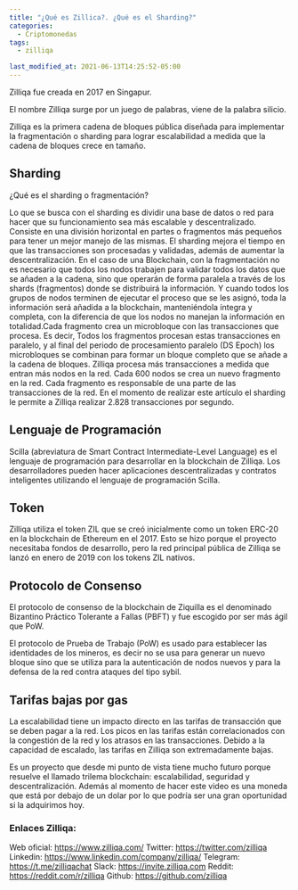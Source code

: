```yaml
---
title: "¿Qué es Zillica?. ¿Qué es el Sharding?"
categories:
  - Criptomonedas
tags:
  - zilliqa

last_modified_at: 2021-06-13T14:25:52-05:00
---
```

Zilliqa fue creada en 2017 en Singapur.
 
El nombre Zilliqa surge por un juego de palabras, viene de la palabra silicio.
 
Zilliqa es la primera cadena de bloques pública diseñada para implementar la fragmentación o sharding para lograr escalabilidad a medida que la cadena de bloques crece en tamaño.
 
## Sharding
 
¿Qué es el sharding o fragmentación?
 
Lo que se busca con el sharding es dividir una base de datos o red para hacer que su funcionamiento sea más escalable y descentralizado. Consiste en una división horizontal en partes o fragmentos más pequeños para tener un mejor manejo de las mismas. El sharding mejora el tiempo en que las transacciones son procesadas y validadas, además de aumentar la descentralización. En el caso de una Blockchain, con la fragmentación no es necesario que todos los nodos trabajen para validar todos los datos que se añaden a la cadena, sino que operarán de forma paralela a través de los shards (fragmentos) donde se distribuirá la información. Y cuando todos los grupos de nodos terminen de ejecutar el proceso que se les asignó, toda la información será añadida a la blockchain, manteniéndola íntegra y completa, con la diferencia de que los nodos no manejan la información en totalidad.Cada fragmento crea un microbloque con las transacciones que procesa. Es decir, Todos los fragmentos procesan estas transacciones en paralelo, y al final del periodo de procesamiento paralelo (DS Epoch) los microbloques se combinan para formar un bloque completo que se añade a la cadena de bloques.
Zilliqa procesa más transacciones a medida que entran más nodos en la red. Cada 600 nodos se crea un nuevo fragmento en la red. Cada fragmento es responsable de una parte de las transacciones de la red.
En el momento de realizar este artículo  el sharding le permite a Zilliqa realizar 2.828 transacciones por segundo.
 
 
## Lenguaje de Programación
 
Scilla (abreviatura de Smart Contract Intermediate-Level Language) es el lenguaje de programación para desarrollar en la blockchain de Zilliqa. Los desarrolladores pueden hacer aplicaciones descentralizadas y contratos inteligentes utilizando el lenguaje de programación Scilla.
 
## Token
 
Zilliqa utiliza el token ZIL que se creó inicialmente como un token ERC-20 en la blockchain de Ethereum en el 2017. Esto se hizo porque el proyecto necesitaba fondos de desarrollo, pero la red principal pública de Zilliqa se lanzó en enero de 2019 con los tokens ZIL nativos.
 
## Protocolo de Consenso
 
El protocolo de consenso de la blockchain de Ziquilla es el denominado Bizantino Práctico Tolerante a Fallas (PBFT) y fue escogido por ser más ágil que PoW.
 
El protocolo de Prueba de Trabajo (PoW) es usado para establecer las identidades de los mineros, es decir no se usa para generar un nuevo bloque sino que se utiliza para la autenticación de nodos nuevos y para la defensa de la red contra ataques del tipo sybil.
 
## Tarifas bajas por gas
 
La escalabilidad tiene un impacto directo en las tarifas de transacción que se deben pagar a la red. Los picos en las tarifas están correlacionados con la congestión de la red y los atrasos en las transacciones. Debido a la capacidad de escalado, las tarifas en Zilliqa son extremadamente bajas.
 
Es un proyecto que desde mi punto de vista tiene mucho futuro porque resuelve el llamado trilema blockchain: escalabilidad, seguridad y descentralización. Además al momento de hacer este video es una moneda que está por debajo de un dolar por lo que podría ser una gran oportunidad si la adquirimos hoy.
 
### Enlaces Zilliqa:
 
Web oficial: https://www.zilliqa.com/
Twitter: https://twitter.com/zilliqa
Linkedin: https://www.linkedin.com/company/zilliqa/
Telegram: https://t.me/zilliqachat
Slack: https://invite.zilliqa.com
Reddit: https://reddit.com/r/zilliqa
Github: https://github.com/zilliqa
